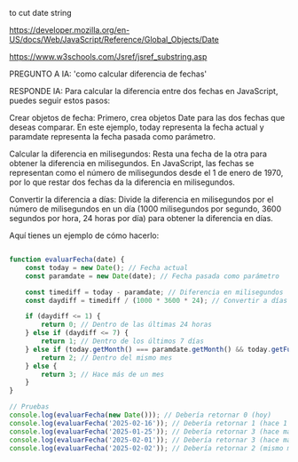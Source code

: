 [](https://www.w3schools.com/Jsref/tryit.asp?filename=tryjsref_substring) to cut date string

https://developer.mozilla.org/en-US/docs/Web/JavaScript/Reference/Global_Objects/Date

https://www.w3schools.com/Jsref/jsref_substring.asp


PREGUNTO A IA: 'como calcular diferencia de fechas'

RESPONDE IA:
Para calcular la diferencia entre dos fechas en JavaScript, puedes seguir estos pasos:

Crear objetos de fecha: Primero, crea objetos Date para las dos fechas que deseas comparar. En este ejemplo, today representa la fecha actual y paramdate representa la fecha pasada como parámetro.

Calcular la diferencia en milisegundos: Resta una fecha de la otra para obtener la diferencia en milisegundos. En JavaScript, las fechas se representan como el número de milisegundos desde el 1 de enero de 1970, por lo que restar dos fechas da la diferencia en milisegundos.

Convertir la diferencia a días: Divide la diferencia en milisegundos por el número de milisegundos en un día (1000 milisegundos por segundo, 3600 segundos por hora, 24 horas por día) para obtener la diferencia en días.

Aquí tienes un ejemplo de cómo hacerlo:

```js

function evaluarFecha(date) {
    const today = new Date(); // Fecha actual
    const paramdate = new Date(date); // Fecha pasada como parámetro

    const timediff = today - paramdate; // Diferencia en milisegundos
    const daydiff = timediff / (1000 * 3600 * 24); // Convertir a días

    if (daydiff <= 1) {
        return 0; // Dentro de las últimas 24 horas
    } else if (daydiff <= 7) {
        return 1; // Dentro de los últimos 7 días
    } else if (today.getMonth() === paramdate.getMonth() && today.getFullYear() === paramdate.getFullYear()) {
        return 2; // Dentro del mismo mes
    } else {
        return 3; // Hace más de un mes
    }
}

// Pruebas
console.log(evaluarFecha(new Date())); // Debería retornar 0 (hoy)
console.log(evaluarFecha('2025-02-16')); // Debería retornar 1 (hace 1 día)
console.log(evaluarFecha('2025-01-25')); // Debería retornar 3 (hace más de un mes)
console.log(evaluarFecha('2025-02-01')); // Debería retornar 3 (hace más de un mes)
console.log(evaluarFecha('2025-02-02')); // Debería retornar 2 (mismo mes)
```
